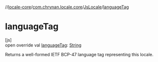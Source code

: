 //[locale-core](../../../index.md)/[com.chrynan.locale.core](../index.md)/[JsLocale](index.md)/[languageTag](language-tag.md)

# languageTag

[js]\
open override val [languageTag](language-tag.md): [String](https://kotlinlang.org/api/latest/jvm/stdlib/kotlin/-string/index.html)

Returns a well-formed IETF BCP-47 language tag representing this locale.
